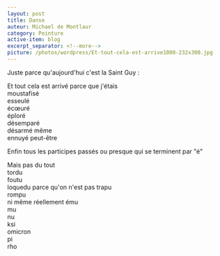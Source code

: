 ```yaml
---
layout: post
title: Danse
auteur: Michael de Montlaur
category: Peinture
active-item: blog
excerpt_separator: <!--more-->
picture: /photos/wordpress/Et-tout-cela-est-arrive1000-232x300.jpg
---
```

Juste parce qu'aujourd'hui c'est la Saint Guy :
>
Et tout cela est arrivé parce que j'étais  
moustafisé  
esseulé  
écœuré  
éploré  
désemparé  
désarmé même  
ennuyé peut-être  
>
Enfin tous les participes passés ou presque qui se terminent par "é"  
>
<!--more-->
>
Mais pas du tout  
tordu  
foutu  
loquedu parce qu'on n'est pas trapu  
rompu  
ni même réellement ému  
mu  
nu  
ksi  
omicron  
pi  
rho  
